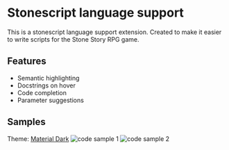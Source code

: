 # Stonescript language support
This is a stonescript language support extension. Created to make it easier to write scripts for the Stone Story RPG game. 

## Features
+ Semantic highlighting
+ Docstrings on hover
+ Code completion
+ Parameter suggestions

## Samples
Theme: [Material Dark](https://marketplace.visualstudio.com/items?itemName=romanrei.material-dark)
![code sample 1](https://github.com/Catalyst-42/stonescript/img/code.png)
![code sample 2](https://github.com/Catalyst-42/stonescript/img/code2.png)
